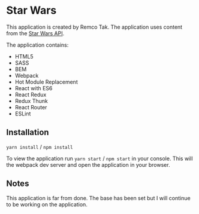 # Star Wars
This application is created by Remco Tak. The application uses content from the [Star Wars API](https://swapi.co/).

The application contains:
* HTML5
* SASS
* BEM
* Webpack
* Hot Module Replacement
* React with ES6
* React Redux
* Redux Thunk
* React Router
* ESLint

## Installation
`yarn install` / `npm install`

To view the application run `yarn start` / `npm start` in your console. This will the webpack dev server and open the application in your browser.

## Notes
This application is far from done. The base has been set but I will continue to be working on the application.
